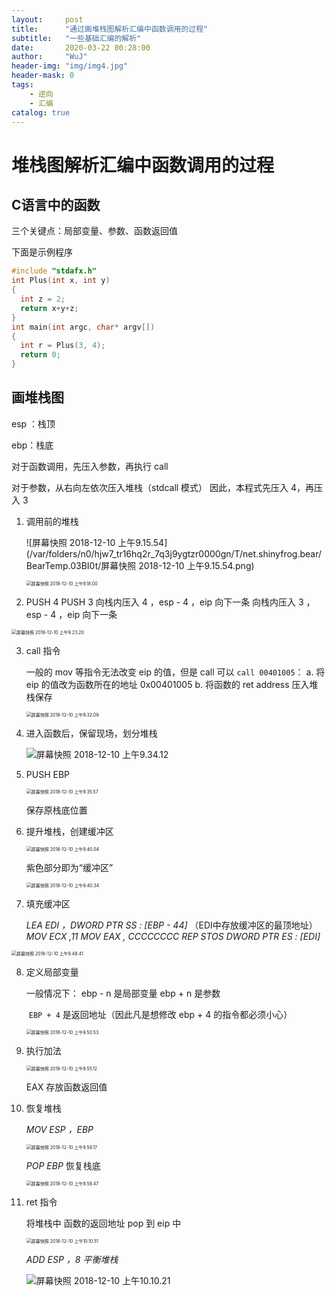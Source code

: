 ```yaml
---
layout:     post
title:      "通过画堆栈图解析汇编中函数调用的过程"
subtitle:   "一些基础汇编的解析"
date:       2020-03-22 00:28:00
author:     "WuJ"
header-img: "img/img4.jpg"
header-mask: 0
tags:
    - 逆向
    - 汇编
catalog: true
---
```


# 堆栈图解析汇编中函数调用的过程

## C语言中的函数

三个关键点：局部变量、参数、函数返回值

下面是示例程序

```C
#include "stdafx.h"
int Plus(int x, int y)
{
  int z = 2;
  return x+y+z;
}
int main(int argc, char* argv[])
{
  int r = Plus(3, 4);
  return 0;
}
```

## 画堆栈图

esp ：栈顶

ebp：栈底

对于函数调用，先压入参数，再执行 call

对于参数，从右向左依次压入堆栈（stdcall 模式）
因此，本程式先压入 4，再压入 3 

1. 调用前的堆栈

   ![屏幕快照 2018-12-10 上午9.15.54](/var/folders/n0/hjw7_tr16hq2r_7q3j9ygtzr0000gn/T/net.shinyfrog.bear/BearTemp.03BI0t/屏幕快照 2018-12-10 上午9.15.54.png)

   <img src="https://tva1.sinaimg.cn/large/00831rSTgy1gd2lwdkvvwj30f60f2taw.jpg" alt="屏幕快照 2018-12-10 上午9.18.00" style="zoom:50%;" />

2. PUSH 4
   PUSH 3
   向栈内压入 4 ，esp - 4 ，eip 向下一条
   向栈内压入 3 ，esp - 4 ，eip 向下一条

<img src="https://tva1.sinaimg.cn/large/00831rSTgy1gd2lx949zyj30he0jo0ve.jpg" alt="屏幕快照 2018-12-10 上午9.23.20" style="zoom:50%;" />

3. call 指令

   一般的 mov 等指令无法改变 eip 的值，但是 call 可以
   	`call 00401005`：
   	     a. 将 eip 的值改为函数所在的地址 0x00401005
   	     b. 将函数的 ret address 压入堆栈保存

   <img src="https://tva1.sinaimg.cn/large/00831rSTgy1gd2m0pib7cj30ta0pm45c.jpg" alt="屏幕快照 2018-12-10 上午9.32.09" style="zoom:50%;" />

4. 进入函数后，保留现场，划分堆栈

   ![屏幕快照 2018-12-10 上午9.34.12](https://tva1.sinaimg.cn/large/00831rSTgy1gd2m1l7hk7j311s0hkav4.jpg)

5. PUSH EBP

   <img src="https://tva1.sinaimg.cn/large/00831rSTgy1gd2m2fqsinj30go0ictc7.jpg" alt="屏幕快照 2018-12-10 上午9.35.57" style="zoom:50%;" />

   保存原栈底位置

6. 提升堆栈，创建缓冲区

   <img src="https://tva1.sinaimg.cn/large/00831rSTgy1gd2m4p7enkj30u00wzqcb.jpg" alt="屏幕快照 2018-12-10 上午9.40.04" style="zoom:50%;" />

   紫色部分即为“缓冲区”

   <img src="https://tva1.sinaimg.cn/large/00831rSTgy1gd2m5fhsm6j30hm0scwhx.jpg" alt="屏幕快照 2018-12-10 上午9.40.34" style="zoom:50%;" />

7. 填充缓冲区

   *LEA EDI ，DWORD PTR SS : [EBP - 44]*   （EDI中存放缓冲区的最顶地址）
   *MOV ECX ,11*
   *MOV EAX , CCCCCCCC*
   *REP STOS DWORD PTR ES : [EDI]*

<img src="https://tva1.sinaimg.cn/large/00831rSTgy1gd2m7ohlahj30jo0z2wso.jpg" alt="屏幕快照 2018-12-10 上午9.48.41" style="zoom:50%;" />

8. 定义局部变量

   一般情况下：
   	ebp - n 是局部变量
   	ebp + n 是参数

   ​	`EBP + 4` 是返回地址（因此凡是想修改 ebp + 4 的指令都必须小心）

   <img src="https://tva1.sinaimg.cn/large/00831rSTgy1gd2m9fjromj30qy0mqafp.jpg" alt="屏幕快照 2018-12-10 上午9.50.53" style="zoom:50%;" />

9. 执行加法

   <img src="https://tva1.sinaimg.cn/large/00831rSTgy1gd2math8skj30p40oeq9s.jpg" alt="屏幕快照 2018-12-10 上午9.55.12" style="zoom:50%;" />

   EAX 存放函数返回值

10. 恢复堆栈

    *MOV ESP ，EBP*

    <img src="https://tva1.sinaimg.cn/large/00831rSTgy1gd2mbd4xfrj30nc0lw0xg.jpg" alt="屏幕快照 2018-12-10 上午9.58.17" style="zoom:50%;" />

    *POP EBP*       恢复栈底

    <img src="https://tva1.sinaimg.cn/large/00831rSTgy1gd2mbx4qz3j30k80l8dk7.jpg" alt="屏幕快照 2018-12-10 上午9.58.47" style="zoom:50%;" />

11. ret 指令

     将堆栈中 函数的返回地址 pop 到 eip 中

    <img src="https://tva1.sinaimg.cn/large/00831rSTgy1gd2md8xy7wj30sc0ru45v.jpg" alt="屏幕快照 2018-12-10 上午10.10.51" style="zoom:50%;" />

    *ADD ESP ，8*      *平衡堆栈*

    ![屏幕快照 2018-12-10 上午10.10.21](https://tva1.sinaimg.cn/large/00831rSTgy1gd2mdr9rebj30wu058jya.jpg)